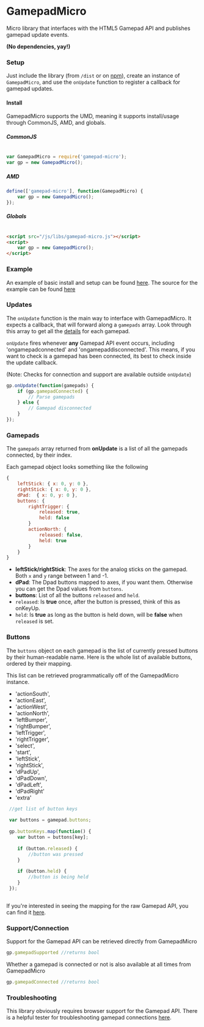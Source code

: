 GamepadMicro
==============

Micro library that interfaces with the HTML5 Gamepad API and publishes gamepad update events.

**(No dependencies, yay!)**

### Setup

Just include the library (from `/dist` or on [npm](https://www.npmjs.com/package/gamepad-micro)), create an instance of `GamepadMicro`, and use the `onUpdate` function to register a callback for gamepad updates.

#### Install

GamepadMicro supports the UMD, meaning it supports install/usage through CommonJS, AMD, and globals.

##### CommonJS

```js

var GamepadMicro = require('gamepad-micro');
var gp = new GamepadMicro();

```

##### AMD

```js
define(['gamepad-micro'], function(GamepadMicro) {
	var gp = new GamepadMicro();
});

```

##### Globals

```html

<script src="/js/libs/gamepad-micro.js"></script>
<script>
	var gp = new GamepadMicro();
</script>

```

### Example

An example of basic install and setup can be found [here](http://likethemammal.github.io/gamepad-micro/example.html). The source for the example can be found [here](https://github.com/likethemammal/gamepad-micro/blob/master/example.html)

### Updates

The `onUpdate` function is the main way to interface with GamepadMicro. It expects a callback, that will forward along a `gamepads` array. Look through this array to get all the [details](/#gamepads) for each gamepad.

`onUpdate` fires whenever **any** Gamepad API event occurs, including 'ongamepadconnected' and 'ongamepaddisconnected'. This means, if you want to check is a gamepad has been connected, its best to check inside the update callback.

(Note: Checks for connection and support are available outside `onUpdate`)

```js
gp.onUpdate(function(gamepads) {
	if (gp.gamepadConnected) {
		// Parse gamepads
	} else {
		// Gamepad disconnected
	}
});
```

### Gamepads

The `gamepads` array returned from **onUpdate** is a list of all the gamepads connected, by their index.

Each gamepad object looks something like the following

```js
{
    leftStick: { x: 0, y: 0 },
    rightStick: { x: 0, y: 0 },
    dPad:  { x: 0, y: 0 },
    buttons: {
    	rightTrigger: {
    	    released: true,
    	    held: false
    	}
        actionNorth: {
    	    released: false,
    	    held: true
    	}
    }
}
```
 + **leftStick/rightStick**: The axes for the analog sticks on the gamepad. Both `x` and `y` range between 1 and -1.
 + **dPad**: The Dpad buttons mapped to axes, if you want them. Otherwise you can get the Dpad values from `buttons`.
 + **buttons**: List of all the buttons `released` and `held`.
  + `released`: Is **true** once, after the button is pressed, think of this as onKeyUp.
  + `held`: Is **true** as long as the button is held down, will be **false** when `released` is set.

### Buttons

The `buttons` object on each gamepad is the list of currently pressed buttons by their human-readable name. Here is the whole list of available buttons, ordered by their mapping.

This list can be retrieved programmatically off of the GamepadMicro instance.

 + 'actionSouth',
 + 'actionEast',
 + 'actionWest',
 + 'actionNorth',
 + 'leftBumper',
 + 'rightBumper',
 + 'leftTrigger',
 + 'rightTrigger',
 + 'select',
 + 'start',
 + 'leftStick',
 + 'rightStick',
 + 'dPadUp',
 + 'dPadDown',
 + 'dPadLeft',
 + 'dPadRight'
 + 'extra'

```js
 //get list of button keys
 
 var buttons = gamepad.buttons;
 
 gp.buttonKeys.map(function() {
    var button = buttons[key];
    
    if (button.released) {
        //button was pressed
    }
    
    if (button.held) {
        //button is being held
    }
 });
 
 ```
 

If you're interested in seeing the mapping for the raw Gamepad API, you can find it [here](https://w3c.github.io/gamepad/#h-remapping).

### Support/Connection

Support for the Gamepad API can be retrieved directly from GamepadMicro

```js
gp.gamepadSupported //returns bool
```

Whether a gamepad is connected or not is also available at all times from GamepadMicro

```js
gp.gamepadConnected //returns bool
```

### Troubleshooting

This library obviously requires browser support for the Gamepad API. There is a helpful tester for troubleshooting gamepad connections [here](http://html5rocks.com/en/tutorials/doodles/gamepad/gamepad-tester/tester.html).
